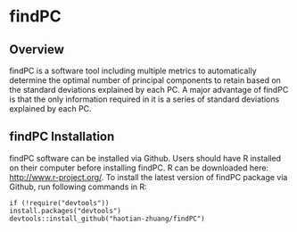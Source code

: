 # findPC
## Overview
findPC is a software tool including multiple metrics to automatically determine the optimal number of principal components to retain based on the standard deviations explained by each PC. A major advantage of findPC is that the only information required in it is a series of standard deviations explained by each PC.

## findPC Installation
findPC software can be installed via Github. Users should have R installed on their computer before installing findPC. R can be downloaded here: http://www.r-project.org/. To install the latest version of findPC package via Github, run following commands in R:
```
if (!require("devtools"))
install.packages("devtools")
devtools::install_github("haotian-zhuang/findPC")
```
